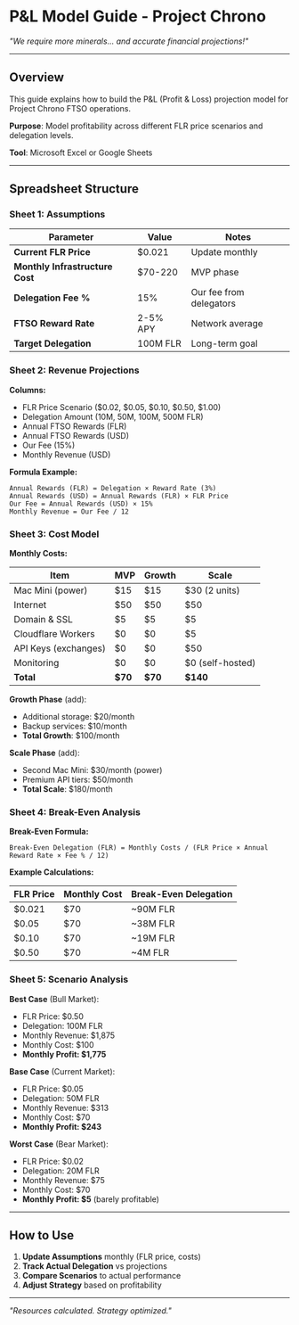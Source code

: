 # P&L Model Guide - Project Chrono

*"We require more minerals... and accurate financial projections!"*

---

## Overview

This guide explains how to build the P&L (Profit & Loss) projection model for Project Chrono FTSO operations.

**Purpose**: Model profitability across different FLR price scenarios and delegation levels.

**Tool**: Microsoft Excel or Google Sheets

---

## Spreadsheet Structure

### Sheet 1: Assumptions

| Parameter | Value | Notes |
|-----------|-------|-------|
| **Current FLR Price** | $0.021 | Update monthly |
| **Monthly Infrastructure Cost** | $70-220 | MVP phase |
| **Delegation Fee %** | 15% | Our fee from delegators |
| **FTSO Reward Rate** | 2-5% APY | Network average |
| **Target Delegation** | 100M FLR | Long-term goal |

### Sheet 2: Revenue Projections

**Columns:**
- FLR Price Scenario ($0.02, $0.05, $0.10, $0.50, $1.00)
- Delegation Amount (10M, 50M, 100M, 500M FLR)
- Annual FTSO Rewards (FLR)
- Annual FTSO Rewards (USD)
- Our Fee (15%)
- Monthly Revenue (USD)

**Formula Example:**
```
Annual Rewards (FLR) = Delegation × Reward Rate (3%)
Annual Rewards (USD) = Annual Rewards (FLR) × FLR Price
Our Fee = Annual Rewards (USD) × 15%
Monthly Revenue = Our Fee / 12
```

### Sheet 3: Cost Model

**Monthly Costs:**

| Item | MVP | Growth | Scale |
|------|-----|--------|-------|
| Mac Mini (power) | $15 | $15 | $30 (2 units) |
| Internet | $50 | $50 | $50 |
| Domain & SSL | $5 | $5 | $5 |
| Cloudflare Workers | $0 | $0 | $5 |
| API Keys (exchanges) | $0 | $0 | $50 |
| Monitoring | $0 | $0 | $0 (self-hosted) |
| **Total** | **$70** | **$70** | **$140** |

**Growth Phase** (add):
- Additional storage: $20/month
- Backup services: $10/month
- **Total Growth**: $100/month

**Scale Phase** (add):
- Second Mac Mini: $30/month (power)
- Premium API tiers: $50/month
- **Total Scale**: $180/month

### Sheet 4: Break-Even Analysis

**Break-Even Formula:**
```
Break-Even Delegation (FLR) = Monthly Costs / (FLR Price × Annual Reward Rate × Fee % / 12)
```

**Example Calculations:**

| FLR Price | Monthly Cost | Break-Even Delegation |
|-----------|-------------|----------------------|
| $0.021 | $70 | ~90M FLR |
| $0.05 | $70 | ~38M FLR |
| $0.10 | $70 | ~19M FLR |
| $0.50 | $70 | ~4M FLR |

### Sheet 5: Scenario Analysis

**Best Case** (Bull Market):
- FLR Price: $0.50
- Delegation: 100M FLR
- Monthly Revenue: $1,875
- Monthly Cost: $100
- **Monthly Profit: $1,775**

**Base Case** (Current Market):
- FLR Price: $0.05
- Delegation: 50M FLR
- Monthly Revenue: $313
- Monthly Cost: $70
- **Monthly Profit: $243**

**Worst Case** (Bear Market):
- FLR Price: $0.02
- Delegation: 20M FLR
- Monthly Revenue: $75
- Monthly Cost: $70
- **Monthly Profit: $5** (barely profitable)

---

## How to Use

1. **Update Assumptions** monthly (FLR price, costs)
2. **Track Actual Delegation** vs projections
3. **Compare Scenarios** to actual performance
4. **Adjust Strategy** based on profitability

---

*"Resources calculated. Strategy optimized."*
